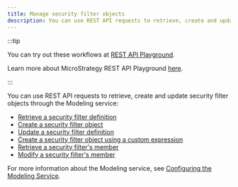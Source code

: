 ```yaml
---
title: Manage security filter objects
description: You can use REST API requests to retrieve, create and update security filter objects through the Modeling service.
---
```


<Available since="2021 Update 1" />

:::tip

You can try out these workflows at [REST API Playground](https://www.postman.com/microstrategysdk/workspace/microstrategy-rest-api/folder/16131298-add85127-d706-4f6d-b202-16368325e40e?ctx=documentation).

Learn more about MicroStrategy REST API Playground [here](/docs/getting-started/playground.md).

:::

You can use REST API requests to retrieve, create and update security filter objects through the Modeling service:

- [Retrieve a security filter definition](retrieve-a-security-filter-definition.md)
- [Create a security filter object](create-a-security-filter-object.md)
- [Update a security filter definition](update-a-security-filter-definition.md)
- [Create a security filter object using a custom expression](create-a-security-filter-object-using-a-custom-expression.md)
- [Retrieve a security filter's member](retrieve-a-security-filters-member.md)
- [Modify a security filter's member](modify-a-security-filters-member.md)

For more information about the Modeling service, see [Configuring the Modeling Service](https://www2.microstrategy.com/producthelp/Current/InstallConfig/en-us/Content/modeling_service.htm).
